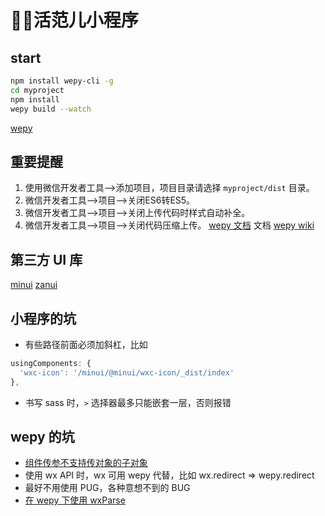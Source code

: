 # 活范儿小程序

## start
```bash
npm install wepy-cli -g
cd myproject
npm install
wepy build --watch
```
[wepy](https://wepyjs.github.io/wepy/#/)

## 重要提醒
1. 使用微信开发者工具-->添加项目，项目目录请选择 `myproject/dist` 目录。
2. 微信开发者工具-->项目-->关闭ES6转ES5。
3. 微信开发者工具-->项目-->关闭上传代码时样式自动补全。
4. 微信开发者工具-->项目-->关闭代码压缩上传。
[wepy 文档](https://wepyjs.github.io/wepy/) 文档
[wepy wiki](https://github.com/wepyjs/wepy/wiki)

## 第三方 UI 库
[minui](https://github.com/meili/minui)
[zanui](https://github.com/youzan/zanui-weapp)

## 小程序的坑
- 有些路径前面必须加斜杠，比如
```javascript
usingComponents: {
  'wxc-icon': '/minui/@minui/wxc-icon/_dist/index'
},
```
- 书写 sass 时，`>` 选择器最多只能嵌套一层，否则报错

## wepy 的坑
- [组件传参不支持传对象的子对象](https://github.com/wepyjs/wepy/issues/375)
- 使用 wx API 时，wx 可用 wepy 代替，比如 wx.redirect => wepy.redirect
- 最好不用使用 PUG，各种意想不到的 BUG
- [在 wepy 下使用 wxParse](http://blog.csdn.net/wyk304443164/article/details/77977577)

